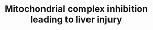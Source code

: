 ---
annotations: []
authors:
- Marvin M2
- Egonw
- Eweitz
- Finterly
citedin: ''
communities:
- AOP
description: 'This is the AOP represented in https://aopwiki.org/aops/273: Mitochondrial
  complex inhibition leading to liver injury. '
last-edited: 2024-03-11
ndex: null
organisms:
- Homo sapiens
redirect_from:
- /index.php/Pathway:WP5034
- /instance/WP5034
- /instance/WP5034_r128629
revision: r128629
schema-jsonld:
- '@context': https://schema.org/
  '@id': https://wikipathways.github.io/pathways/WP5034.html
  '@type': Dataset
  creator:
    '@type': Organization
    name: WikiPathways
  description: 'This is the AOP represented in https://aopwiki.org/aops/273: Mitochondrial
    complex inhibition leading to liver injury. '
  keywords: []
  license: CC0
  name: Mitochondrial complex inhibition leading to liver injury
seo: CreativeWork
title: Mitochondrial complex inhibition leading to liver injury
wpid: WP5034
---